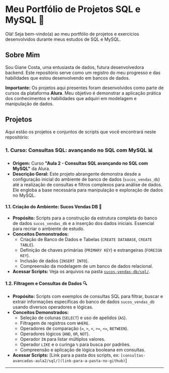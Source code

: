 # Meu Portfólio de Projetos SQL e MySQL 🚀

Olá! Seja bem-vindo(a) ao meu portfólio de projetos e exercícios desenvolvidos durante meus estudos de SQL e MySQL.

## Sobre Mim
Sou Giane Costa, uma entusiasta de dados, futura desenvolvedora backend. Este repositório serve como um registro do meu progresso e das habilidades que estou desenvolvendo em bancos de dados.

**Importante:** Os projetos aqui presentes foram desenvolvidos como parte de cursos da plataforma **Alura**. Meu objetivo é demonstrar a aplicação prática dos conhecimentos e habilidades que adquiri em modelagem e manipulação de dados.


## Projetos
Aqui estão os projetos e conjuntos de scripts que você encontrará neste repositório:

### 1. Curso: Consultas SQL: avançando no SQL com MySQL 📊
* **Origem:** Curso **"Aula 2 - Consultas SQL avançando no SQL com MySQL"** da Alura.
* **Descrição Geral:** Este projeto abrangente demonstra desde a configuração inicial do ambiente de banco de dados (`sucos_vendas_db`) até a realização de consultas e filtros complexos para análise de dados. Ele engloba a base necessária para manipulação e exploração de dados no MySQL.

#### 1.1. Criação do Ambiente: Sucos Vendas DB 🍊
* **Propósito:** Scripts para a construção da estrutura completa do banco de dados `sucos_vendas_db` e a inserção dos dados iniciais. Essencial para recriar o ambiente de estudo.
* **Conceitos Demonstrados:**
    * Criação de Banco de Dados e Tabelas (`CREATE DATABASE`, `CREATE TABLE`).
    * Definição de chaves primárias (`PRIMARY KEY`) e estrangeiras (`FOREIGN KEY`).
    * Inclusão de dados (`INSERT INTO`).
    * Compreensão da modelagem de um banco de dados relacional.
* **Acessar Scripts:** Veja os arquivos na pasta [`sucos-vendas-db/sql/`](https://github.com/Giane10/meu-portfolio-sql-mysql/tree/main/sucos-vendas-db/sql/).

#### 1.2. Filtragem e Consultas de Dados 🔍
* **Propósito:** Scripts com exemplos de consultas SQL para filtrar, buscar e extrair informações específicas do banco de dados `sucos_vendas_db` usando diversos operadores e lógicas.
* **Conceitos Demonstrados:**
    * Seleção de colunas (`SELECT`) e uso de apelidos (`AS`).
    * Filtragem de registros com `WHERE`.
    * Operadores de comparação (`=`, `>`, `<`, `>=`, `<=`, `BETWEEN`).
    * Operadores lógicos (`AND`, `OR`, `NOT`).
    * Operador `IN` para listar múltiplos valores.
    * Operador `LIKE` e o curinga `%` para busca por padrões.
    * Compreensão e aplicação de lógica booleana em consultas.
* **Acessar Scripts:** [Link para a pasta dos scripts, ex: `[consultas-avancadas-aula2/sql/](link-para-a-pasta-no-github)`]

---
